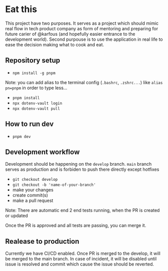 # Eat this

This project have two purposes. It serves as a project which should mimic real flow in tech product company as form of mentoring and preparing for future carier of @karfous (and hopefully easier entrance to the development world). Second purpouse is to use the application in real life to ease the decision making what to cook and eat.

## Repository setup

- `npm install -g pnpm`

Note: you can add alias to the terminal config (`.bashrc`, `.zshrc...`) like `alias pn=pnpm` in order to type less...

- `pnpm install`
- `npx dotenv-vault login`
- `npx dotenv-vault pull`

## How to run dev

- `pnpm dev`

## Development workflow

Development should be happening on the `develop` branch. `main` branch serves as production and is forbiden to push there directly except hotfixes

- `git checkout develop`
- `git checkout -b 'name-of-your-branch'`
- make your changes
- create commit(s)
- make a pull request

Note: There are automatic end 2 end tests running, when the PR is created or updated

Once the PR is approved and all tests are passing, you can merge it.

## Realease to production

Currently we have CI/CD enabled. Once PR is merged to the develop, it will be merged to the main branch. In case of incident, it will be disabled until issue is resolved and commit which cause the issue should be reverted.
